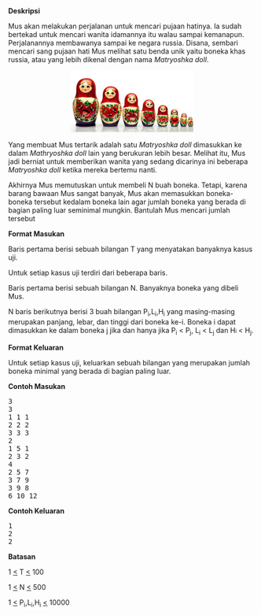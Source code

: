 <p align="center">&nbsp;</p>

<p><strong>Deskripsi</strong></p>

<p>Mus akan melakukan perjalanan untuk mencari pujaan hatinya. Ia sudah bertekad untuk mencari wanita idamannya itu walau sampai kemanapun. Perjalanannya membawanya sampai ke negara russia. Disana, sembari mencari sang pujaan hati Mus melihat satu benda unik yaitu boneka khas russia, atau yang lebih dikenal dengan nama <em>Matryoshka doll</em>.</p>

<p style="text-align: center;"><img alt="" src="Mathryoshka.jpg" style="height:125px; width:250px" /></p>

<p>Yang membuat Mus tertarik adalah satu <em>M</em><em>atry</em><em>os</em><em>hka do</em><em>ll</em> dimasukkan ke dalam <em>Mathryoshka doll</em> lain yang berukuran lebih besar. Melihat itu, Mus jadi berniat untuk memberikan wanita yang sedang dicarinya ini beberapa <em>Matryoshka doll</em> ketika mereka bertemu nanti.</p>

<p>Akhirnya Mus memutuskan untuk membeli N buah boneka. Tetapi, karena barang bawaan Mus sangat banyak, Mus akan memasukkan boneka-boneka tersebut kedalam boneka lain agar jumlah boneka yang berada di bagian paling luar seminimal mungkin. Bantulah Mus mencari jumlah tersebut</p>

<p><strong>Format Masukan</strong></p>

<p>Baris pertama berisi sebuah bilangan T yang menyatakan banyaknya kasus uji.</p>

<p>Untuk setiap kasus uji terdiri dari beberapa baris.</p>

<p>Baris pertama berisi sebuah bilangan N. Banyaknya boneka yang dibeli Mus.</p>

<p>N baris berikutnya berisi 3 buah bilangan P<sub>i</sub>,L<sub>i</sub>,H<sub>i</sub>&nbsp;yang masing-masing merupakan panjang, lebar, dan tinggi dari boneka ke-i. Boneka i dapat dimasukkan ke dalam boneka j jika dan hanya jika P<sub>i</sub>&nbsp;&lt; P<sub>j</sub>, L<sub>i</sub>&nbsp;&lt; L<sub>j</sub>&nbsp;dan H<span style="font-size:10.8333px">i</span>&nbsp;&lt; H<sub>j</sub>.</p>

<p><strong>Format Keluaran</strong></p>

<p>Untuk setiap kasus uji, keluarkan sebuah bilangan yang merupakan jumlah boneka minimal yang berada di bagian paling luar.</p>

<p><strong>Contoh Masukan</strong></p>

<pre>
3
3
1 1 1
2 2 2
3 3 3
2
1 5 1
2 3 2
4
2 5 7
3 7 9
3 9 8
6 10 12</pre>

<p><strong>Contoh Keluaran</strong></p>

<pre>
1
2
2
</pre>

<p><strong>Batasan</strong></p>

<p>1 <u>&lt;</u>&nbsp;T <u>&lt;</u>&nbsp;100</p>

<p>1 <u>&lt;</u>&nbsp;N <u>&lt;</u>&nbsp;500</p>

<p>1 <u>&lt;</u>&nbsp;P<sub>i</sub>,L<sub>i</sub>,H<sub>i</sub>&nbsp;<u>&lt;</u>&nbsp;10000</p>

